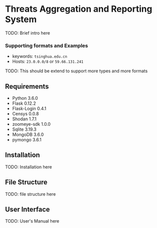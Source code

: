 # Threats Aggregation and Reporting System

TODO: Brief intro here

### Supporting formats and Examples
- keywords: `tsinghua.edu.cn`
- Hosts: `23.0.0.0/8` or `59.66.131.241`

TODO: This should be extend to support more types and more formats

## Requirements

- Python 3.6.0
- Flask 0.12.2
- Flask-Login 0.4.1
- Censys 0.0.8
- Shodan 1.7.1
- zoomeye-sdk 1.0.0
- Sqlite 3.19.3
- MongoDB 3.6.0
- pymongo 3.6.1

## Installation

TODO: Installation here

## File Structure

TODO: file structure here

## User Interface

TODO: User's Manual here